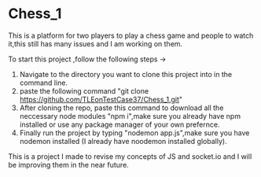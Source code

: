 # Chess_1
This is a platform for two players to play a chess game and people to watch it,this still has many issues and I am working on them.

To start this project ,follow the following steps ->
1. Navigate to the directory you want to clone this project into in the command line.
2. paste the following command "git clone https://github.com/TLEonTestCase37/Chess_1.git"
3. After cloning the repo, paste this command to download all the neccessary node modules "npm i",make sure you already have npm installed or use any package manager of your own prefernce.
4. Finally run the project by typing "nodemon app.js",make sure you have nodemon installed (I already have noodemon installed globally).


This is a project I made to revise my concepts of JS and socket.io and I will be improving them in the near future.
